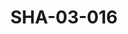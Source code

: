 ---
pid: SHA-03-016
title: SHA-03-016
language: en
collection: Sharhabil Ahmed
original_label: 
rights: Sharhabil Ahmed
location_of_original: Sharhabil Ahmed
photographer_or_studio: 
scanned_from: photograph 6.9 by 8.8
_date: 1980s
location: 'Khartoum, Khartoum Publishing Bureau '
description: Sharhabil Ahmed
additional_notes: 
permission_display: 'yes'
on_server: 'no'
on_website: 'no'
permalink: "/archive/en/sha-03-016.html"
layout: photo-page
---